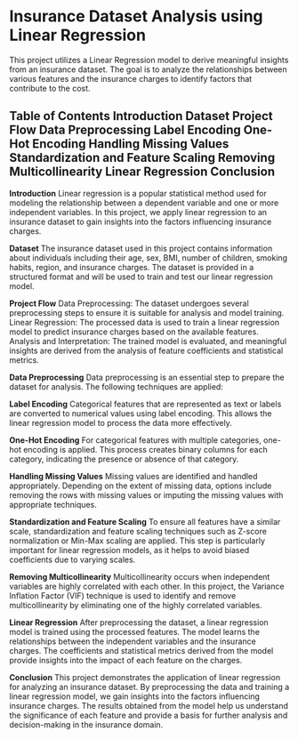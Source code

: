 # Insurance Dataset Analysis using Linear Regression
This project utilizes a Linear Regression model to derive meaningful insights from an insurance dataset. The goal is to analyze the relationships between various features and the insurance charges to identify factors that contribute to the cost.

**Table of Contents**
**Introduction
Dataset
Project Flow
Data Preprocessing
Label Encoding
One-Hot Encoding
Handling Missing Values
Standardization and Feature Scaling
Removing Multicollinearity
Linear Regression
Conclusion**
---------------------------------------------------


**Introduction**
Linear regression is a popular statistical method used for modeling the relationship between a dependent variable and one or more independent variables. In this project, we apply linear regression to an insurance dataset to gain insights into the factors influencing insurance charges.

**Dataset**
The insurance dataset used in this project contains information about individuals including their age, sex, BMI, number of children, smoking habits, region, and insurance charges. The dataset is provided in a structured format and will be used to train and test our linear regression model.

**Project Flow**
Data Preprocessing: The dataset undergoes several preprocessing steps to ensure it is suitable for analysis and model training.
Linear Regression: The processed data is used to train a linear regression model to predict insurance charges based on the available features.
Analysis and Interpretation: The trained model is evaluated, and meaningful insights are derived from the analysis of feature coefficients and statistical metrics.

**Data Preprocessing**
Data preprocessing is an essential step to prepare the dataset for analysis. The following techniques are applied:

**Label Encoding**
Categorical features that are represented as text or labels are converted to numerical values using label encoding. This allows the linear regression model to process the data more effectively.

**One-Hot Encoding**
For categorical features with multiple categories, one-hot encoding is applied. This process creates binary columns for each category, indicating the presence or absence of that category.

**Handling Missing Values**
Missing values are identified and handled appropriately. Depending on the extent of missing data, options include removing the rows with missing values or imputing the missing values with appropriate techniques.

**Standardization and Feature Scaling**
To ensure all features have a similar scale, standardization and feature scaling techniques such as Z-score normalization or Min-Max scaling are applied. This step is particularly important for linear regression models, as it helps to avoid biased coefficients due to varying scales.

**Removing Multicollinearity**
Multicollinearity occurs when independent variables are highly correlated with each other. In this project, the Variance Inflation Factor (VIF) technique is used to identify and remove multicollinearity by eliminating one of the highly correlated variables.

**Linear Regression**
After preprocessing the dataset, a linear regression model is trained using the processed features. The model learns the relationships between the independent variables and the insurance charges. The coefficients and statistical metrics derived from the model provide insights into the impact of each feature on the charges.

**Conclusion**
This project demonstrates the application of linear regression for analyzing an insurance dataset. By preprocessing the data and training a linear regression model, we gain insights into the factors influencing insurance charges. The results obtained from the model help us understand the significance of each feature and provide a basis for further analysis and decision-making in the insurance domain.
